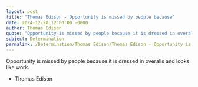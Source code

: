 ```yaml
---
layout: post
title: "Thomas Edison - Opportunity is missed by people because"
date: 2024-12-28 12:00:00 -0000
author: Thomas Edison
quote: "Opportunity is missed by people because it is dressed in overalls and looks like work."
subject: Determination
permalink: /Determination/Thomas Edison/Thomas Edison - Opportunity is missed by people because
---
```


Opportunity is missed by people because it is dressed in overalls and looks like work.

- Thomas Edison
